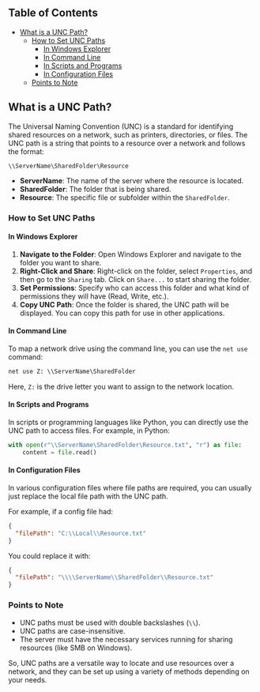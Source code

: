 ## Table of Contents

  - [What is a UNC Path?](#What\is\a\UNC\Path?)
    - [How to Set UNC Paths](#How\to\Set\UNC\Paths)
      - [In Windows Explorer](#In\Windows\Explorer)
      - [In Command Line](#In\Command\Line)
      - [In Scripts and Programs](#In\Scripts\and\Programs)
      - [In Configuration Files](#In\Configuration\Files)
    - [Points to Note](#Points\to\Note)

## What is a UNC Path?

The Universal Naming Convention (UNC) is a standard for identifying shared resources on a network, such as printers, directories, or files. The UNC path is a string that points to a resource over a network and follows the format:

```
\\ServerName\SharedFolder\Resource
```

- **ServerName**: The name of the server where the resource is located.
- **SharedFolder**: The folder that is being shared.
- **Resource**: The specific file or subfolder within the `SharedFolder`.

### How to Set UNC Paths

#### In Windows Explorer

1. **Navigate to the Folder**: Open Windows Explorer and navigate to the folder you want to share.
2. **Right-Click and Share**: Right-click on the folder, select `Properties`, and then go to the `Sharing` tab. Click on `Share...` to start sharing the folder.
3. **Set Permissions**: Specify who can access this folder and what kind of permissions they will have (Read, Write, etc.).
4. **Copy UNC Path**: Once the folder is shared, the UNC path will be displayed. You can copy this path for use in other applications.

#### In Command Line

To map a network drive using the command line, you can use the `net use` command:

```cmd
net use Z: \\ServerName\SharedFolder
```

Here, `Z:` is the drive letter you want to assign to the network location.

#### In Scripts and Programs

In scripts or programming languages like Python, you can directly use the UNC path to access files. For example, in Python:

```python
with open(r"\\ServerName\SharedFolder\Resource.txt", "r") as file:
    content = file.read()
```

#### In Configuration Files

In various configuration files where file paths are required, you can usually just replace the local file path with the UNC path.

For example, if a config file had:

```json
{
  "filePath": "C:\\Local\\Resource.txt"
}
```

You could replace it with:

```json
{
  "filePath": "\\\\ServerName\\SharedFolder\\Resource.txt"
}
```

### Points to Note

- UNC paths must be used with double backslashes (`\\`).
- UNC paths are case-insensitive.
- The server must have the necessary services running for sharing resources (like SMB on Windows).

So, UNC paths are a versatile way to locate and use resources over a network, and they can be set up using a variety of methods depending on your needs.